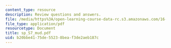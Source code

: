 ```yaml
---
content_type: resource
description: Review questions and answers.
file: /media/https%3A/open-learning-course-data-rc.s3.amazonaws.com/16-01-unified-engineering-i-ii-iii-iv-fall-2005-spring-2006/b20bbe4175de55238beaf3de2aeb187c_sp_S7_mud.pdf
file_type: application/pdf
resourcetype: Document
title: sp_S7_mud.pdf
uid: b20bbe41-75de-5523-8bea-f3de2aeb187c
---
```

